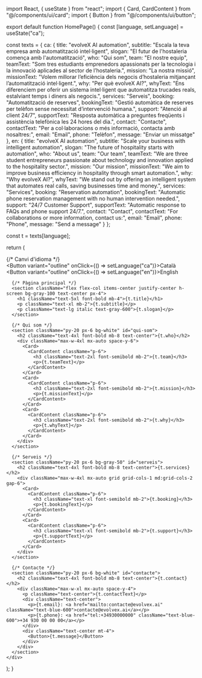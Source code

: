 import React, { useState } from "react";
import { Card, CardContent } from "@/components/ui/card";
import { Button } from "@/components/ui/button";

export default function HomePage() {
  const [language, setLanguage] = useState("ca");

  const texts = {
    ca: {
      title: "evolveX AI automation",
      subtitle: "Escala la teva empresa amb automatització intel·ligent",
      slogan: "El futur de l'hostaleria comença amb l'automatització",
      who: "Qui som",
      team: "El nostre equip",
      teamText: "Som tres estudiants emprenedors apassionats per la tecnologia i la innovació aplicades al sector de l’hostaleria.",
      mission: "La nostra missió",
      missionText: "Volem millorar l’eficiència dels negocis d’hostaleria mitjançant l’automatització intel·ligent.",
      why: "Per què evolveX AI?",
      whyText: "Ens diferenciem per oferir un sistema intel·ligent que automatitza trucades reals, estalviant temps i diners als negocis.",
      services: "Serveis",
      booking: "Automatització de reserves",
      bookingText: "Gestió automàtica de reserves per telèfon sense necessitat d’intervenció humana.",
      support: "Atenció al client 24/7",
      supportText: "Resposta automàtica a preguntes freqüents i assistència telefònica les 24 hores del dia.",
      contact: "Contacte",
      contactText: "Per a col·laboracions o més informació, contacta amb nosaltres:",
      email: "Email",
      phone: "Telèfon",
      message: "Enviar un missatge"
    },
    en: {
      title: "evolveX AI automation",
      subtitle: "Scale your business with intelligent automation",
      slogan: "The future of hospitality starts with automation",
      who: "About us",
      team: "Our team",
      teamText: "We are three student entrepreneurs passionate about technology and innovation applied to the hospitality sector.",
      mission: "Our mission",
      missionText: "We aim to improve business efficiency in hospitality through smart automation.",
      why: "Why evolveX AI?",
      whyText: "We stand out by offering an intelligent system that automates real calls, saving businesses time and money.",
      services: "Services",
      booking: "Reservation automation",
      bookingText: "Automatic phone reservation management with no human intervention needed.",
      support: "24/7 Customer Support",
      supportText: "Automatic response to FAQs and phone support 24/7.",
      contact: "Contact",
      contactText: "For collaborations or more information, contact us:",
      email: "Email",
      phone: "Phone",
      message: "Send a message"
    }
  };

  const t = texts[language];

  return (
    <div className="min-h-screen bg-white text-gray-900">
      {/* Canvi d'idioma */}
      <div className="absolute top-4 right-4 space-x-2">
        <Button variant="outline" onClick={() => setLanguage("ca")}>Català</Button>
        <Button variant="outline" onClick={() => setLanguage("en")}>English</Button>
      </div>

      {/* Pàgina principal */}
      <section className="flex flex-col items-center justify-center h-screen bg-gray-100 text-center px-4">
        <h1 className="text-5xl font-bold mb-4">{t.title}</h1>
        <p className="text-xl mb-2">{t.subtitle}</p>
        <p className="text-lg italic text-gray-600">{t.slogan}</p>
      </section>

      {/* Qui som */}
      <section className="py-20 px-6 bg-white" id="qui-som">
        <h2 className="text-4xl font-bold mb-8 text-center">{t.who}</h2>
        <div className="max-w-4xl mx-auto space-y-6">
          <Card>
            <CardContent className="p-6">
              <h3 className="text-2xl font-semibold mb-2">{t.team}</h3>
              <p>{t.teamText}</p>
            </CardContent>
          </Card>
          <Card>
            <CardContent className="p-6">
              <h3 className="text-2xl font-semibold mb-2">{t.mission}</h3>
              <p>{t.missionText}</p>
            </CardContent>
          </Card>
          <Card>
            <CardContent className="p-6">
              <h3 className="text-2xl font-semibold mb-2">{t.why}</h3>
              <p>{t.whyText}</p>
            </CardContent>
          </Card>
        </div>
      </section>

      {/* Serveis */}
      <section className="py-20 px-6 bg-gray-50" id="serveis">
        <h2 className="text-4xl font-bold mb-8 text-center">{t.services}</h2>
        <div className="max-w-4xl mx-auto grid grid-cols-1 md:grid-cols-2 gap-6">
          <Card>
            <CardContent className="p-6">
              <h3 className="text-xl font-semibold mb-2">{t.booking}</h3>
              <p>{t.bookingText}</p>
            </CardContent>
          </Card>
          <Card>
            <CardContent className="p-6">
              <h3 className="text-xl font-semibold mb-2">{t.support}</h3>
              <p>{t.supportText}</p>
            </CardContent>
          </Card>
        </div>
      </section>

      {/* Contacte */}
      <section className="py-20 px-6 bg-white" id="contacte">
        <h2 className="text-4xl font-bold mb-8 text-center">{t.contact}</h2>
        <div className="max-w-xl mx-auto space-y-4">
          <p className="text-center">{t.contactText}</p>
          <div className="text-center">
            <p>{t.email}: <a href="mailto:contacte@evolvex.ai" className="text-blue-600">contacte@evolvex.ai</a></p>
            <p>{t.phone}: <a href="tel:+34930000000" className="text-blue-600">+34 930 00 00 00</a></p>
          </div>
          <div className="text-center mt-4">
            <Button>{t.message}</Button>
          </div>
        </div>
      </section>
    </div>
  );
}
